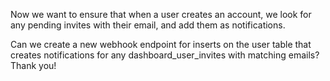 Now we want to ensure that when a user creates an account, we look for any pending invites with their email, and add them as notifications.

Can we create a new webhook endpoint for inserts on the user table that creates notifications for any dashboard_user_invites with matching emails? Thank you!

